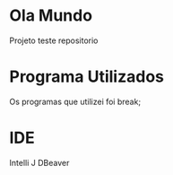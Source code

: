 # Ola Mundo
 Projeto teste repositorio
# Programa Utilizados
 Os programas que utilizei foi 
 break;
 # IDE
 Intelli J 
 DBeaver
